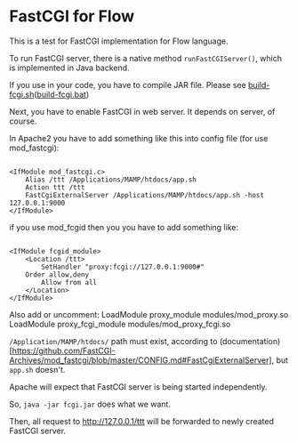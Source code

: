 FastCGI for Flow
================

This is a test for FastCGI implementation for Flow language.

To run FastCGI server, there is a native method `runFastCGIServer()`,
which is implemented in Java backend.

If you use in your code, you have to compile JAR file.
Please see [build-fcgi.sh](build-fcgi.sh)([build-fcgi.bat](build-fcgi.bat))

Next, you have to enable FastCGI in web server. It depends on server, of course.

In Apache2 you have to add something like this into config file (for use mod_fastcgi):

```

<IfModule mod_fastcgi.c>
    Alias /ttt /Applications/MAMP/htdocs/app.sh
    Action ttt /ttt
    FastCgiExternalServer /Applications/MAMP/htdocs/app.sh -host 127.0.0.1:9000
</IfModule>

```

if you use mod_fcgid then you you have to add something like:

```

<IfModule fcgid_module>
    <Location /ttt>
        SetHandler "proxy:fcgi://127.0.0.1:9000#"
	Order allow,deny
        Allow from all
    </Location>
</IfModule>

```

Also add or uncomment:
LoadModule proxy_module modules/mod_proxy.so
LoadModule proxy_fcgi_module modules/mod_proxy_fcgi.so


`/Application/MAMP/htdocs/` path must exist, according to (documentation)[https://github.com/FastCGI-Archives/mod_fastcgi/blob/master/CONFIG.md#FastCgiExternalServer],
but `app.sh` doesn't.

Apache will expect that FastCGI server is being started independently.

So, `java -jar fcgi.jar` does what we want.

Then, all request to http://127.0.0.1/ttt will be forwarded to newly created FastCGI server.
